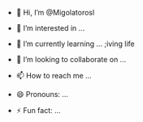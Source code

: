- 👋 Hi, I’m @Migolatorosl
- 👀 I’m interested in ...

- 🌱 I’m currently learning ... ;iving life 
- 💞️ I’m looking to collaborate on ...
- 📫 How to reach me ...
- 😄 Pronouns: ...
- ⚡ Fun fact: ...

<!---
Migolatorosl/Migolatorosl is a ✨ special ✨ repository because its `README.md` (this file) appears on your GitHub profile.
You can click the Preview link to take a look at your changes.
--->
